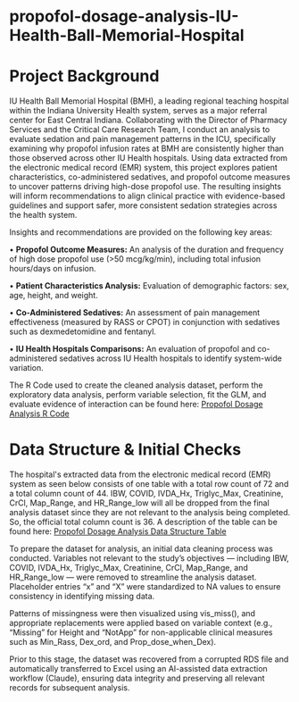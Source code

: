 # propofol-dosage-analysis-IU-Health-Ball-Memorial-Hospital

# Project Background
IU Health Ball Memorial Hospital (BMH), a leading regional teaching hospital within the Indiana University Health system, serves as a major referral center for East Central Indiana. Collaborating with the Director of Pharmacy Services and the Critical Care Research Team, I conduct an analysis to evaluate sedation and pain management patterns in the ICU, specifically examining why propofol infusion rates at BMH are consistently higher than those observed across other IU Health hospitals. Using data extracted from the electronic medical record (EMR) system, this project explores patient characteristics, co-administered sedatives, and propofol outcome measures to uncover patterns driving high-dose propofol use. The resulting insights will inform recommendations to align clinical practice with evidence-based guidelines and support safer, more consistent sedation strategies across the health system.

Insights and recommendations are provided on the following key areas:

•	**Propofol Outcome Measures:** An analysis of the duration and frequency of high dose propofol use (>50 mcg/kg/min), including total infusion hours/days on infusion.

•	**Patient Characteristics Analysis:** Evaluation of demographic factors: sex, age, height, and weight.

•	**Co-Administered Sedatives:** An assessment of pain management effectiveness (measured by RASS or CPOT) in conjunction with sedatives such as dexmedetomidine and fentanyl.

•	**IU Health Hospitals Comparisons:** An evaluation of propofol and co-administered sedatives across IU Health hospitals to identify system-wide variation.


The R Code used to create the cleaned analysis dataset, perform the exploratory data analysis, perform variable selection, fit the GLM, and evaluate evidence of interaction can be found here: [Propofol Dosage Analysis R Code](https://github.com/jasminsc16/propofol-dosage-analysis-IU-Health-Ball-Memorial-Hospital/blob/main/Propofol%20Dosage%20Analysis%20IU%20Health%20Ball%20Memorial%20Hospital.Rmd)



# Data Structure & Initial Checks

The hospital's extracted data from the electronic medical record (EMR) system as seen below consists of one table with a total row count of 72 and a total column count of 44. IBW, COVID, IVDA_Hx, Triglyc_Max, Creatinine, CrCl, Map_Range, and HR_Range_low will all be dropped from the final analysis dataset since they are not relevant to the analysis being completed. So, the official total column count is 36. A description of the table can be found here: [Propofol Dosage Analysis Data Structure Table](https://github.com/jasminsc16/propofol-dosage-analysis-IU-Health-Ball-Memorial-Hospital/blob/main/Propofol%20Project_Data%20Structure%20Table.jpeg)

To prepare the dataset for analysis, an initial data cleaning process was conducted. Variables not relevant to the study’s objectives — including IBW, COVID, IVDA_Hx, Triglyc_Max, Creatinine, CrCl, Map_Range, and HR_Range_low — were removed to streamline the analysis dataset. Placeholder entries “x” and “X” were standardized to NA values to ensure consistency in identifying missing data.

Patterns of missingness were then visualized using vis_miss(), and appropriate replacements were applied based on variable context (e.g., “Missing” for Height and “NotApp” for non-applicable clinical measures such as Min_Rass, Dex_ord, and Prop_dose_when_Dex).

Prior to this stage, the dataset was recovered from a corrupted RDS file and automatically transferred to Excel using an AI-assisted data extraction workflow (Claude), ensuring data integrity and preserving all relevant records for subsequent analysis.

